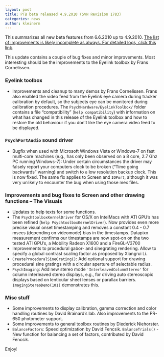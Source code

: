 ```yaml
---
layout: post
title: PTB beta released 4.9.2010 (SVN Revision 1783)
categories: news
author: kleinerm
---
```


This summarizes all new beta features from 6.6.2010 up to 4.9.2010. [The
list of improvements is likely incomplete as always. For detailed logs,
click this
link](http://svn.berlios.de/wsvn/osxptb/beta/?op=log&rev=0&sc=0&isdir=1).

This update contains a couple of bug fixes and minor improvements. Most
interesting should be the improvements to the Eyelink toolbox by Frans
Cornelissen.

### Eyelink toolbox

-   Improvements and cleanup to many demos by Frans Cornelissen. Frans
    also enabled the video feed from the Eyelink eye camera during
    tracker calibration by default, so the subjects eye can be monitored
    during calibration procedures. The `PsychHardware/EyelinkToolbox/`
    folder contains a file “compatibility” (`help compatibility`) with
    information on what has changed in this release of the Eyelink
    toolbox and how to restore the old behaviour if you don’t like the
    eye camera video feed to be displayed.

### `PsychPortAudio` sound driver

-   Bugfix when used with Microsoft Windows Vista or Windows-7 on fast
    multi-core machines (e.g., has only been observed on a 8 core, 2.7
    Ghz PC running Windows-7): Under certain circumstances the driver
    may falsely report your computers clock to be broken (“Time going
    backwards” warning) and switch to a low resolution backup clock.
    This is now fixed. The same fix applies to Screen and `IOPort`,
    although it was very unlikely to encounter the bug when using those
    mex files.

### Improvements and bug fixes to Screen and other drawing functions – The Visuals

-   Updates to help texts for some functions.
-   The `PsychtoolboxKernelDriver` for OS/X on IntelMacs with ATI GPU’s
    has been refined (`help PsychtoolboxKernelDriver`). Now provides
    even more precise visual onset timestamping and removes a constant
    0.4 - 0.7 msecs (depending on videomode) bias in the timestamps.
    Datapixx measurement confirms our timestamps are now spot-on on the
    two tested ATI GPU’s, a Mobility Radeon X1600 and a FireGL-V3700
-   Improvements to procedural gabor- and sinegrating rendering. Allow
    to specify a global contrast scaling factor as proposed by Xiangrui
    Li.
-   `CreateProceduralSineGrating()`: Add optional support for drawing
    procedural sine gratings with a circular aperture of selectable
    radius.
-   `PsychImaging`: Add new stereo mode `'InterleavedColumnStereo'` for
    column interleaved stereo displays, e.g., for driving auto
    stereoscopic displays based on lenticular sheet lenses or parallax
    barriers. `ImagingStereoDemo(101)` demonstrates this.

### Misc stuff

-   Some improvements to display calibration, gamma correction and color
    handling routines by David Brainard’s lab. Also improvements to the
    PR-650 photometer support.
-   Some improvements to general toolbox routines by Diederick
    Niehorster.
-   `BalanceFactors`: Speed optimization by David Fencsik.
    `BalanceTrials()` - New function for balancing a set of factors,
    contributed by David Fencsik.

Enjoy!
